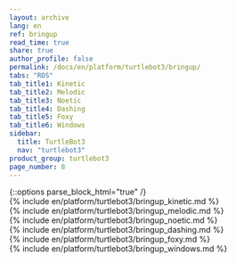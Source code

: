 ```yaml
---
layout: archive
lang: en
ref: bringup
read_time: true
share: true
author_profile: false
permalink: /docs/en/platform/turtlebot3/bringup/
tabs: "ROS"
tab_title1: Kinetic
tab_title2: Melodic
tab_title3: Noetic
tab_title4: Dashing
tab_title5: Foxy
tab_title6: Windows
sidebar:
  title: TurtleBot3
  nav: "turtlebot3"
product_group: turtlebot3
page_number: 8
---
```


<div style="counter-reset: h1 3"></div>
<div style="counter-reset: h2 4"></div>
{::options parse_block_html="true" /}

<section data-id="{{ page.tab_title1 }}" class="tab_contents">
{% include en/platform/turtlebot3/bringup_kinetic.md %}
</section>

<section data-id="{{ page.tab_title2 }}" class="tab_contents">
{% include en/platform/turtlebot3/bringup_melodic.md %}
</section>

<section data-id="{{ page.tab_title3 }}" class="tab_contents">
{% include en/platform/turtlebot3/bringup_noetic.md %}
</section>

<section data-id="{{ page.tab_title4 }}" class="tab_contents">
{% include en/platform/turtlebot3/bringup_dashing.md %}
</section>

<section data-id="{{ page.tab_title5 }}" class="tab_contents">
{% include en/platform/turtlebot3/bringup_foxy.md %}
</section>

<section data-id="{{ page.tab_title6 }}" class="tab_contents">
{% include en/platform/turtlebot3/bringup_windows.md %}
</section>
